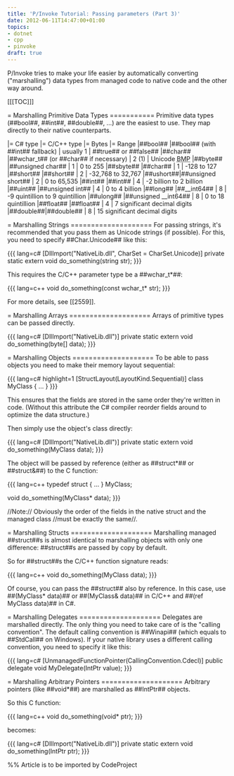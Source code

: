 ```yaml
---
title: 'P/Invoke Tutorial: Passing parameters (Part 3)'
date: 2012-06-11T14:47:00+01:00
topics:
- dotnet
- cpp
- pinvoke
draft: true
---
```


P/Invoke tries to make your life easier by automatically converting ("marshalling") data types from managed code to native code and the other way around.

<!--more-->

[[[TOC]]]

= Marshalling Primitive Data Types ===========
Primitive data types (##bool##, ##int##, ##double##, ...) are the easiest to use. They map directly to their native counterparts.

|= C# type |= C/C++ type                           |= Bytes    |= Range
|##bool##  |##bool## (with ##int## fallback)       | usually 1 | ##true## or ##false##
|##char##  |##wchar_t## (or ##char## if necessary) | 2 (1)     | Unicode <abbr title="Basic Multilingual Plane">BMP</abbr>
|##byte##  |##unsigned char##                      | 1         | 0 to 255
|##sbyte## |##char##                               | 1         | -128 to 127
|##short## |##short##                              | 2         | -32,768 to 32,767
|##ushort##|##unsigned short##                     | 2         | 0 to 65,535
|##int##   |##int##                                | 4         | -2 billion to 2 billion
|##uint##  |##unsigned int##                       | 4         | 0 to 4 billion
|##long##  |##__int64##                            | 8         | -9 quintillion to 9 quintillion
|##ulong## |##unsigned __int64##                   | 8         | 0 to 18 quintillion
|##float## |##float##                              | 4         | 7 significant decimal digits
|##double##|##double##                             | 8         | 15 significant decimal digits

= Marshalling Strings ====================
For passing strings, it's recommended that you pass them as Unicode strings (if possible). For this, you need to specify ##Char.Unicode## like this:

{{{ lang=c#
[DllImport("NativeLib.dll", CharSet = CharSet.Unicode)]
private static extern void do_something(string str);
}}}

This requires the C/C++ parameter type be a ##wchar_t*##:

{{{ lang=c++
void do_something(const wchar_t* str);
}}}

For more details, see [[2559]].

= Marshalling Arrays ====================
Arrays of primitive types can be passed directly.

{{{ lang=c#
[DllImport("NativeLib.dll")]
private static extern void do_something(byte[] data);
}}}

= Marshalling Objects ====================
To be able to pass objects you need to make their memory layout sequential:

{{{ lang=c# highlight=1
[StructLayout(LayoutKind.Sequential)]
class MyClass {
  ...
}
}}}

This ensures that the fields are stored in the same order they're written in code. (Without this attribute the C# compiler reorder fields around to optimize the data structure.)

Then simply use the object's class directly:

{{{ lang=c#
[DllImport("NativeLib.dll")]
private static extern void do_something(MyClass data);
}}}

The object will be passed by reference (either as ##struct*## or ##struct&##) to the C function:

{{{ lang=c++
typedef struct {
  ...
} MyClass;

void do_something(MyClass* data);
}}}

//Note:// Obviously the order of the fields in the native struct and the managed class //must be exactly the same//.

= Marshalling Structs ====================
Marshalling managed ##struct##s is almost identical to marshalling objects with only one difference: ##struct##s are passed by copy by default.

So for ##struct##s the C/C++ function signature reads:

{{{ lang=c++
void do_something(MyClass data);
}}}

Of course, you can pass the ##struct## also by reference. In this case, use ##(MyClass* data)## or ##(MyClass& data)## in C/C++ and ##(ref MyClass data)## in C#.


= Marshalling Delegates ====================
Delegates are marshalled directly. The only thing you need to take care of is the "calling convention". The default calling convention is ##Winapi## (which equals to ##StdCall## on Windows). If your native library uses a different calling convention, you need to specify it like this:

{{{ lang=c#
[UnmanagedFunctionPointer(CallingConvention.Cdecl)]
public delegate void MyDelegate(IntPtr value);
}}}

= Marshalling Arbitrary Pointers ====================
Arbitrary pointers (like ##void*##) are marshalled as ##IntPtr## objects.

So this C function:

{{{ lang=c++
void do_something(void* ptr);
}}}

becomes:

{{{ lang=c#
[DllImport("NativeLib.dll")]
private static extern void do_something(IntPtr ptr);
}}}

%% Article is to be imported by CodeProject
<a href="http://www.codeproject.com/script/Articles/BlogFeedList.aspx?amid=274673" rel="tag" style="display:none">CodeProject</a>
